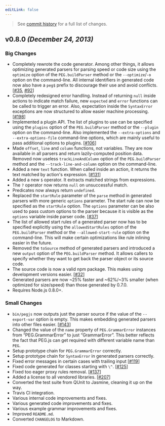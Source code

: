 ```yaml
---
editLink: false
---
```


> See [commit history](https://github.com/pegjs/pegjs/compare/v0.7.0...v0.8.0) for a full list of changes.

## v0.8.0 _(December 24, 2013)_

### Big Changes

* Completely rewrote the code generator. Among other things, it allows optimizing generated parsers for parsing speed or code size using the `optimize` option of the `PEG.buildParser` method or the `--optimize`/`-o` option on the command-line. All internal identifiers in generated code now also have a `peg$` prefix to discourage their use and avoid conflicts. [[#35](https://github.com/dmajda/pegjs/issues/35), [#92](https://github.com/dmajda/pegjs/issues/92)]
* Completely redesigned error handling. Instead of returning `null` inside actions to indicate match failure, new `expected` and `error` functions can be called to trigger an error. Also, expectation inside the `SyntaxError` exceptions are now structured to allow easier machine processing. [[#198](https://github.com/dmajda/pegjs/issues/198)]
* Implemented a plugin API. The list of plugins to use can be specified using the `plugins` option of the `PEG.buildParser` method or the `--plugin` option on the command-line. Also implemented the `--extra-options` and `--extra-options-file` command-line options, which are mainly useful to pass additional options to plugins. [[#106](https://github.com/dmajda/pegjs/issues/106)]
* Made `offset`, `line` and `column` functions, not variables. They are now available in all parsers and return lazily-computed position data. Removed now useless `trackLineAndColumn` option of the `PEG.buildParser` method and the `--track-line-and-column` option on the command-line.
* Added a new `text` function. When called inside an action, it returns the text matched by action's expression. [[#131](https://github.com/dmajda/pegjs/issues/131)]
* Added a new `$` operator. It extracts matched strings from expressions.
* The `?` operator now returns `null` on unsuccessful match.
* Predicates now always return `undefined`.
* Replaced the `startRule` parameter of the `parse` method in generated parsers with more generic `options` parameter. The start rule can now be specified as the `startRule` option. The `options` parameter can be also used to pass custom options to the parser because it is visible as the `options` variable inside parser code. [[#37](https://github.com/dmajda/pegjs/issues/37)]
* The list of allowed start rules of a generated parser now has to be specified explicitly using the `allowedStartRules` option of the `PEG.buildParser` method or the `--allowed-start-rule` option on the command-line. This will make certain optimizations like rule inlining easier in the future.
* Removed the `toSource` method of generated parsers and introduced a new `output` option of the `PEG.buildParser` method. It allows callers to specify whether they want to get back the parser object or its source code.
* The source code is now a valid npm package. This makes using development versions easier. [[#32](https://github.com/dmajda/pegjs/issues/32)]
* Generated parsers are now ~25% faster and ~62%/~3% smaller (when optimized for size/speed) than those generated by 0.7.0.
* Requires Node.js 0.8.0+.

### Small Changes

* `bin/pegjs` now outputs just the parser source if the value of the `--export-var` option is empty. This makes embedding generated parsers into other files easier. [[#143](https://github.com/dmajda/pegjs/issues/143)]
* Changed the value of the `name` property of `PEG.GrammarError` instances from “PEG.GrammarError” to just “GrammarError”. This better reflects the fact that PEG.js can get required with different variable name than `PEG`.
* Setup prototype chain for `PEG.GrammarError` correctly.
* Setup prototype chain for `SyntaxError` in generated parsers correctly.
* Fixed error messages in certain cases with trailing input [[#119](https://github.com/dmajda/pegjs/issues/119)]
* Fixed code generated for classes starting with `\^`. [[#125](https://github.com/dmajda/pegjs/issues/125)]
* Fixed too eager proxy rules removal. [[#137](https://github.com/dmajda/pegjs/issues/137)]
* Added a license to all vendored libraries. [[#207](https://github.com/dmajda/pegjs/issues/207)]
* Converted the test suite from QUnit to Jasmine, cleaning it up on the way.
* Travis CI integration.
* Various internal code improvements and fixes.
* Various generated code improvements and fixes.
* Various example grammar improvements and fixes.
* Improved `README.md`.
* Converted `CHANGELOG` to Markdown.
